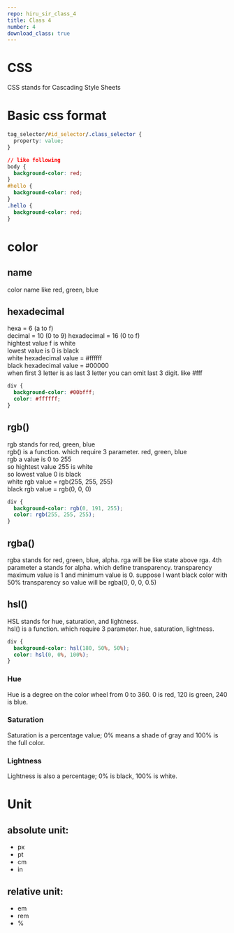 ```yaml
---
repo: hiru_sir_class_4
title: Class 4
number: 4
download_class: true
---
```


# CSS 

CSS stands for Cascading Style Sheets

# Basic css format
~~~css
tag_selector/#id_selector/.class_selector {
  property: value;
}

// like following
body {
  background-color: red;
}
#hello {
  background-color: red;
}
.hello {
  background-color: red;
}
~~~

# color
## name
color name like red, green, blue

## hexadecimal
hexa = 6 (a to f)    
decimal = 10 (0 to 9) hexadecimal = 16 (0 to f)     
hightest value f is white     
lowest value is 0 is black     
white hexadecimal value = #ffffff     
black hexadecimal value = #00000     
when first 3 letter is as last 3 letter you can omit last 3 digit. like #fff      
~~~css
div {
  background-color: #00bfff;
  color: #ffffff;
}
~~~

## rgb()
rgb stands for red, green, blue      
rgb() is a function. which require 3 parameter. red, green, blue       
rgb a value is 0 to 255    
so hightest value 255 is white      
so lowest value 0 is black      
white rgb value = rgb(255, 255, 255)     
black rgb value = rgb(0, 0, 0)        
~~~css
div {
  background-color: rgb(0, 191, 255);
  color: rgb(255, 255, 255);
}
~~~

## rgba()
rgba stands for red, green, blue, alpha. rga will be like state above rga. 4th parameter a stands for alpha. which define transparency. transparency maximum value is 1 and minimum value is 0.
suppose I want black color with 50% transparency so value will be rgba(0, 0, 0, 0.5)

## hsl()
HSL stands for hue, saturation, and lightness.     
hsl() is a function. which require 3 parameter. hue, saturation, lightness.            
      
~~~css
div {
  background-color: hsl(180, 50%, 50%);
  color: hsl(0, 0%, 100%);
}
~~~

### Hue
Hue is a degree on the color wheel from 0 to 360. 0 is red, 120 is green, 240 is blue.       

### Saturation
Saturation is a percentage value; 0% means a shade of gray and 100% is the full color.      

### Lightness
Lightness is also a percentage; 0% is black, 100% is white.      

# Unit

## absolute unit:

* px
* pt
* cm
* in

## relative unit:   

* em
* rem
* %






